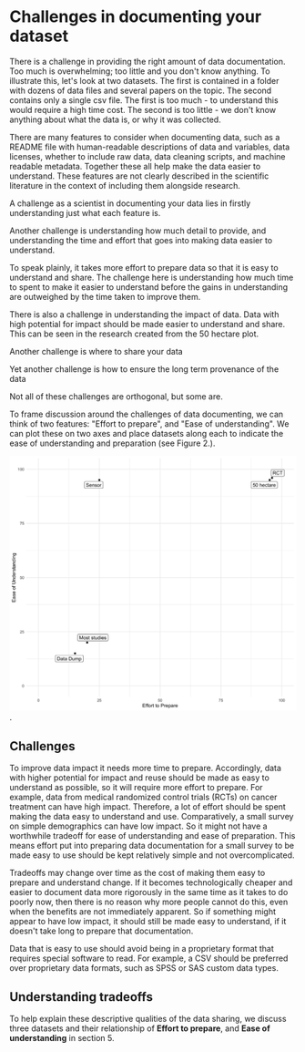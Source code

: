 

# Challenges in documenting your dataset

There is a challenge in providing the right amount of data documentation. Too much is overwhelming; too little and you don't know anything. To illustrate this, let's look at two datasets. The first is contained in a folder with dozens of data files and several papers on the topic. The second contains only a single csv file. The first is too much - to understand this would require a high time cost. The second is too little - we don't know anything about what the data is, or why it was collected. 

There are many features to consider when documenting data, such as a README file with human-readable descriptions of data and variables, data licenses, whether to include raw data, data cleaning scripts, and machine readable metadata. Together these all help make the data easier to understand. These features are not clearly described in the scientific literature in the context of including them alongside research. 

A challenge as a scientist in documenting your data lies in firstly understanding just what each feature is. 

Another challenge is understanding how much detail to provide, and understanding the time and effort that goes into making data easier to understand.

To speak plainly, it takes more effort to prepare data so that it is easy to understand and share. The challenge here is understanding how much time to spent to make it easier to understand before the gains in understanding are outweighed by the time taken to improve them.

There is also a challenge in understanding the impact of data. Data with high potential for impact should be made easier to understand and share. This can be seen in the research created from the 50 hectare plot.

Another challenge is where to share your data

Yet another challenge is how to ensure the long term provenance of the data

Not all of these challenges are orthogonal, but some are.

To frame discussion around the challenges of data documenting, we can think of two features: "Effort to prepare", and "Ease of understanding". We can plot these on two axes and place datasets along each to indicate the ease of understanding and preparation (see Figure 2.).

![There is a big difference in the effort to prepare data, and how easy it is to udnerstand - look at the difference between most datasets, and something like a Randomized Control Trial (RCT).](figures/fig-effort-understanding.png).

## Challenges

To improve data impact it needs more time to prepare. Accordingly, data with higher potential for impact and reuse should be made as easy to understand as possible, so it will require more effort to prepare. For example, data from medical randomized control trials (RCTs) on cancer treatment can have high impact. Therefore, a lot of effort should be spent making the data easy to understand and use. Comparatively, a small survey on simple demographics can have low impact. So it might not have a worthwhile tradeoff for ease of understanding and ease of preparation. This means effort put into preparing data documentation for a small survey to be made easy to use should be kept relatively simple and not overcomplicated.

Tradeoffs may change over time as the cost of making them easy to prepare and understand change. If it becomes technologically cheaper and easier to document data more rigorously in the same time as it takes to do poorly now, then there is no reason why more people cannot do this, even when the benefits are not immediately apparent. So if something might appear to have low impact, it should still be made easy to understand, if it doesn't take long to prepare that documentation.

Data that is easy to use should avoid being in a proprietary format that requires special software to read. For example, a CSV should be preferred over proprietary data formats, such as SPSS or SAS custom data types.

## Understanding tradeoffs

To help explain these descriptive qualities of the data sharing, we discuss three datasets and their relationship of **Effort to prepare**, and **Ease of understanding** in section 5.

